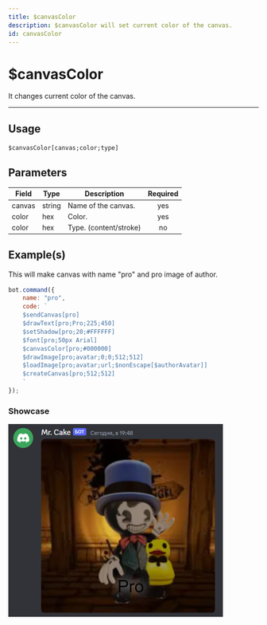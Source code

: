 ```yaml
---
title: $canvasColor
description: $canvasColor will set current color of the canvas. 
id: canvasColor
---
```


# $canvasColor

It changes current color of the canvas.

---

## Usage

```
$canvasColor[canvas;color;type]
```

## Parameters

| Field | Type | Description | Required |
| ----- | ---- | ----------- | :------: |
| canvas | string | Name of the canvas. | yes |
| color | hex | Color. | yes |
| color | hex | Type. (content/stroke) | no |

## Example(s)

This will make canvas with name "pro" and pro image of author.

```js
bot.command({
    name: "pro",
    code: `
    $sendCanvas[pro]
    $drawText[pro;Pro;225;450]
    $setShadow[pro;20;#FFFFFF]
    $font[pro;50px Arial]
    $canvasColor[pro;#000000]
    $drawImage[pro;avatar;0;0;512;512]
    $loadImage[pro;avatar;url;$nonEscape[$authorAvatar]]
    $createCanvas[pro;512;512]
    `
});
```

### Showcase

![](img/pro.png)